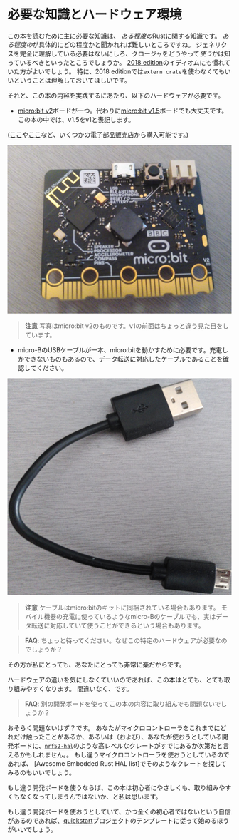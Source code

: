 <!--　# Hardware/knowledge requirements　-->

# 必要な知識とハードウェア環境

<!--
The primary knowledge requirement to read this book is to know *some* Rust. It's
hard for me to quantify *some* but at least I can tell you that you don't need
to fully grok generics, but you do need to know how to *use* closures. You also
need to be familiar with the idioms of the [2018 edition], in particular with
the fact that `extern crate` is not necessary in the 2018 edition.
-->

この本を読むために主に必要な知識は、 *ある程度の*Rustに関する知識です。
*ある程度の*が具体的にどの程度かと聞かれれば難しいところですね。
ジェネリクスを完全に理解している必要はないにしろ、クロージャをどうやって*使う*かは知っているべきといったところでしょうか。
[2018 edition]のイディオムにも慣れていた方がよいでしょう。
特に、2018 editionでは`extern crate`を使わなくてもいいということは理解しておいてほしいです。


[2018 edition]: https://rust-lang-nursery.github.io/edition-guide/

<!-- Also, to follow this material you'll need the following hardware: -->

それと、この本の内容を実践するにあたり、以下のハードウェアが必要です。

<!--
- A [micro:bit v2] board, alternatively a [micro:bit v1.5] board, the book
  will refer to the v1.5 as just v1.
-->

- [micro:bit v2]ボードが一つ。代わりに[micro:bit v1.5]ボードでも大丈夫です。この本の中では、v1.5をv1と表記します。

[micro:bit v2]: https://tech.microbit.org/hardware/
[micro:bit v1.5]: https://tech.microbit.org/hardware/1-5-revision/

<!--(You can purchase this board from several [electronics][0] [suppliers][1])---->

([ここ][0]や[ここ][1]など、いくつかの電子部品販売店から購入可能です。)

[0]: https://microbit.org/buy/
[1]: https://www.mouser.com/microbit/_/N-aez3t?P=1y8um0l

<p align="center">
<img title="micro:bit" src="../assets/microbit-v2.jpg">
</p>

<!-- > **NOTE** This is an image of a micro:bit v2, the front of the v1 looks slightly different -->

> **注意** 写真はmicro:bit v2のものです。v1の前面はちょっと違う見た目をしています。

<!-- - One micro-B USB cable, required to make the micro:bit board work.
  Make sure that the cable supports data transfer as some cables only support charging devices.
  -->

- micro-BのUSBケーブルが一本、micro:bitを動かすために必要です。充電しかできないものもあるので、データ転送に対応したケーブルであることを確認してください。

<p align="center">
<img title="micro-B USB cable" src="../assets/usb-cable.jpg">
</p>

<!--
> **NOTE** You may already have a cable like this, as some micro:bit kits ship with such cables.
> Some USB cables used to charge mobile devices may also work, if they are micro-B and have the
> capability to transmit data.
-->

> **注意** ケーブルはmicro:bitのキットに同梱されている場合もあります。
> モバイル機器の充電に使っているようなmicro-Bのケーブルでも、実はデータ転送に対応していて使うことができるという場合もあります。

<!--
> **FAQ**: Wait, why do I need this specific hardware?
-->

> **FAQ**: ちょっと待ってください。なぜこの特定のハードウェアが必要なのでしょうか？

<!-- It makes my life and yours much easier. -->

その方が私にとっても、あなたにとっても非常に楽だからです。

<!--
The material is much, much more approachable if we don't have to worry about hardware differences.
Trust me on this one.
-->

ハードウェアの違いを気にしなくていいのであれば、この本はとても、とても取り組みやすくなります。
間違いなく、です。

<!--
> **FAQ**: Can I follow this material with a different development board?
-->

> **FAQ**: 別の開発ボードを使ってこの本の内容に取り組んでも問題ないでしょうか？

<!--Maybe? It depends mainly on two things: your previous experience with microcontrollers and/or
whether a high level crate already exists, like the [`nrf52-hal`], for your development board
somewhere. You can look through the [Awesome Embedded Rust HAL list] for your microcontroller,
if you intend to use a different one.-->

おそらく問題ないはず？です。
あなたがマイクロコントローラをこれまでにどれだけ触ったことがあるか、あるいは（および）、あなたが使おうとしている開発ボードに、[`nrf52-hal`]のような高レベルなクレートがすでにあるか次第だと言えるかもしれません。。
もし違うマイクロコントローラを使おうとしているのであれば、 [Awesome Embedded Rust HAL list]でそのようなクレートを探してみるのもいいでしょう。

[`nrf52-hal`]: https://docs.rs/nrf52-hal
[Awesome Embedded Rust]: https://github.com/rust-embedded/awesome-embedded-rust#hal-implementation-crates

<!--With a different development board, this text would lose most if not all its beginner friendliness
and "easy to follow"-ness, IMO.-->

もし違う開発ボードを使うならば、この本は初心者にやさしくも、取り組みやすくもなくなってしまうんではないか、と私は思います。

<!--If you have a different development board and you don't consider yourself a total beginner, you are
better off starting with the [quickstart] project template.-->

もし違う開発ボードを使おうとしていて、かつ全くの初心者ではないという自信があるのであれば、[quickstart]プロジェクトのテンプレートに従って始めるほうがいいでしょう。

[quickstart]: https://rust-embedded.github.io/cortex-m-quickstart/cortex_m_quickstart/
